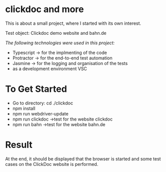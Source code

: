 # clickdoc and more
This is about a small project, where I started with its own interest.

Test object: Clickdoc demo website and bahn.de

*The following technologies were used in this project:*
- Typescript -> for the implmenting of the code
- Protractor -> for the end-to-end test automation
- Jasmine -> for the logging and organisation of the tests
- as a development environment VSC 
# To Get Started
- Go to directory: cd ./clickdoc
- npm install
- npm run webdriver-update
- npm run clickdoc ->test for the website clickdoc
- npm run bahn ->test for the website bahn.de

# Result
At the end, it should be displayed that the browser is started and some test cases on the ClickDoc website is performed. 
